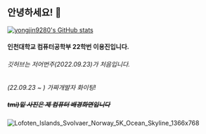 <!--
**yongjin9280/yongjin9280** is a ✨ _special_ ✨ repository because its `README.md` (this file) appears on your GitHub profile.
Here are some ideas to get you started:
- 🔭 I’m currently working on ...
- 🌱 I’m currently learning ...
- 👯 I’m looking to collaborate on ...
- 🤔 I’m looking for help with ...
- 💬 Ask me about ...
- 📫 How to reach me: ...
- 😄 Pronouns: ...
- ⚡ Fun fact: ...
-->



## 안녕하세요! 👋  
[![yongjin9280's GitHub stats](https://github-readme-stats.vercel.app/api?username=yongjin9280&show_icons=true&title_color=0047A0&text_color=000000&icon_color=CC303B&bg_color=EEEEEE&)](https://github.com/yongjin9280/yongjin9280 "뭔지 모르겠지만 일단 있는 stats입니다")  
#### 인천대학교 컴퓨터공학부 22학번 **이용진**입니다.

###### 깃허브는 저어번주(2022.09.23)가 처음입니다.

_(22.09.23 ~ ) 가짜개발자 화이팅!_

##### ~~tmi)밑 사진은 제 컴퓨터 배경화면입니다~~
![Lofoten_Islands_Svolvaer_Norway_5K_Ocean_Skyline_1366x768](https://user-images.githubusercontent.com/85101273/191978818-4100ca3a-e429-4eff-b4fb-dbfdd511c320.jpg)

<!-- -->
